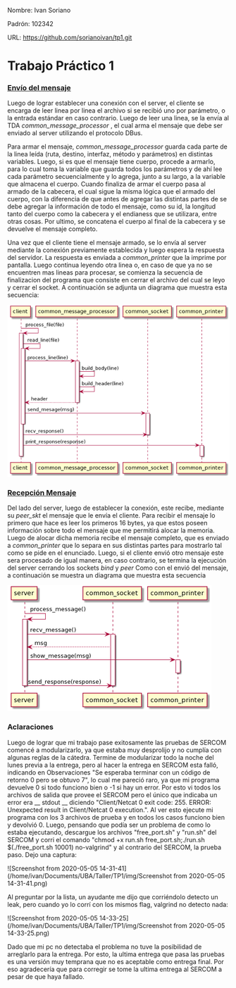 Nombre: Ivan Soriano

Padrón: 102342

URL: https://github.com/sorianoivan/tp1.git



# Trabajo Práctico 1



### <u>Envío del mensaje</u>

Luego de lograr establecer una conexión con el server, el cliente se encarga de leer linea por linea el archivo si se recibió uno por parámetro, o la entrada estándar en caso contrario. Luego de leer una linea, se la envía al TDA *common_message_processor* , el cual arma el mensaje que debe ser enviado al server utilizando el protocolo DBus.

 Para armar el mensaje, *common_message_processor*  guarda cada parte de la linea leída (ruta, destino, interfaz, método y parámetros) en distintas variables. Luego, si es que el mensaje tiene cuerpo, procede a armarlo, para lo cual toma la variable que guarda todos los parámetros y de ahí lee cada parámetro secuencialmente y lo agrega, junto a su largo, a la variable que almacena el cuerpo. Cuando finaliza de armar el cuerpo pasa al armado de la cabecera, el cual sigue la misma lógica que el armado del cuerpo, con la diferencia de que antes de agregar las distintas partes de se debe agregar la información de todo el mensaje, como su id, la longitud tanto del cuerpo como la cabecera y el endianess que se utilizara, entre otras cosas. Por ultimo, se concatena el cuerpo al final de la cabecera y se devuelve el mensaje completo. 

Una vez que el cliente tiene el mensaje armado, se lo envía al server mediante la conexión previamente establecida y luego espera la respuesta del servidor. La respuesta es enviada a *common_printer* que la imprime por pantalla. Luego continua leyendo otra linea o, en caso de que ya no se encuentren mas lineas para procesar, se comienza la secuencia de finalizacion del programa que consiste en cerrar el archivo del cual se leyo y cerrar el socket. A continuación se adjunta un diagrama que muestra esta secuencia:

![Envio_Mensaje_Diagrama_Secuencia](/img/Envio_Mensaje_Diagrama_Secuencia.png)

### <u>Recepción Mensaje</u>

Del lado del server, luego de establecer la conexión, este recibe, mediante su *peer_skt* el mensaje que le envía el cliente. Para recibir el mensaje lo primero que hace es leer los primeros 16 bytes, ya que estos poseen información sobre todo el mensaje que me permitirá alocar la memoria. Luego de alocar dicha memoria recibe el mensaje completo, que es enviado a *common_printer* que lo separa en sus distintas partes para mostrarlo tal como se pide en el enunciado. Luego, si el cliente envió otro mensaje este sera procesado de igual manera, en caso contrario, se termina la ejecución del server cerrando los sockets *bind* y *peer* Como con el envió del mensaje, a continuación se muestra un diagrama que muestra esta secuencia

![Recepcion_Mensaje_Diagrama_Secuencia](/img/Recepcion_Mensaje_Diagrama_Secuencia.png)

### Aclaraciones

Luego de lograr que mi trabajo pase exitosamente las pruebas de SERCOM comencé a modularizarlo, ya que estaba muy desprolijo y no cumplía con algunas reglas de la cátedra. Termine de modularizar todo la noche del lunes previa a la entrega, pero al hacer la entrega en SERCOM esta falló, indicando en Observaciones "Se esperaba terminar con un código de retorno 0 pero se obtuvo 7", lo cual me pareció raro, ya que mi programa devuelve 0 si todo funciono bien o -1 si hay un error. Por esto vi todos los archivos de salida que provee el SERCOM pero el único que indicaba un error era __ stdout __ diciendo "Client/Netcat 0 exit code: 255. ERROR: Unexpected result in Client/Netcat 0 execution.". Al ver esto ejecute mi programa con los 3 archivos de prueba y en todos los casos funciono bien y devolvió 0. Luego, pensando que podía ser un problema de como lo estaba ejecutando, descargue los archivos "free_port.sh" y "run.sh" del SERCOM y corri el comando "chmod +x run.sh free_port.sh;./run.sh $(./free_port.sh 10001) no-valgrind" y al contrario del SERCOM, la prueba paso. Dejo una captura:

![Screenshot from 2020-05-05 14-31-41](/home/ivan/Documents/UBA/Taller/TP1/img/Screenshot from 2020-05-05 14-31-41.png)

Al preguntar por la lista, un ayudante me dijo que corriéndolo detecto un leak, pero cuando yo lo corrí con los mismos flag, valgrind no detecto nada:

![Screenshot from 2020-05-05 14-33-25](/home/ivan/Documents/UBA/Taller/TP1/img/Screenshot from 2020-05-05 14-33-25.png)

Dado que mi pc no detectaba el problema no tuve la posibilidad de arreglarlo para la entrega. Por esto, la ultima entrega que pasa las pruebas es una versión muy temprana que no es aceptable como entrega final. Por eso agradecería que para corregir se tome la ultima entrega al SERCOM a pesar de que haya fallado.